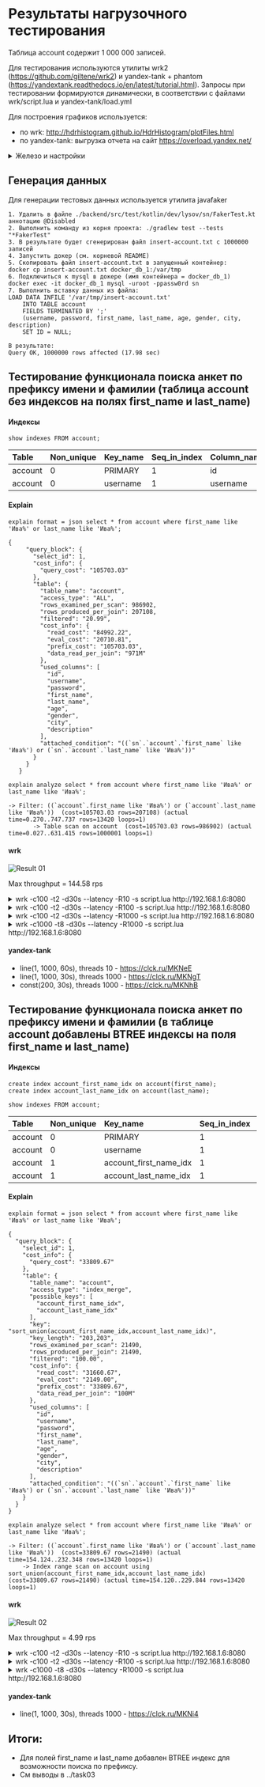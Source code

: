 # Результаты нагрузочного тестирования
Таблица account содержит 1 000 000 записей.

Для тестирования используются утилиты wrk2 (https://github.com/giltene/wrk2) и yandex-tank + phantom (https://yandextank.readthedocs.io/en/latest/tutorial.html). 
Запросы при тестировании формируются динамически, в соответствии с файлами wrk/script.lua и yandex-tank/load.yml

Для построения графиков используется: 
- по wrk: http://hdrhistogram.github.io/HdrHistogram/plotFiles.html
- по yandex-tank: выгрузка отчета на сайт https://overload.yandex.net/

<details>
  <summary>Железо и настройки</summary>
  
  **БД - mysql (докер образ), версия 8.0.19**
  
  <details>
    <summary>show variables</summary>
    
| Variable\_name | Value |
| :--- | :--- |
| activate\_all\_roles\_on\_login | OFF |
| admin\_address |  |
| admin\_port | 33062 |
| auto\_generate\_certs | ON |
| auto\_increment\_increment | 1 |
| auto\_increment\_offset | 1 |
| autocommit | ON |
| automatic\_sp\_privileges | ON |
| avoid\_temporal\_upgrade | OFF |
| back\_log | 151 |
| basedir | /usr/ |
| big\_tables | OFF |
| bind\_address | \* |
| binlog\_cache\_size | 32768 |
| binlog\_checksum | CRC32 |
| binlog\_direct\_non\_transactional\_updates | OFF |
| binlog\_encryption | OFF |
| binlog\_error\_action | ABORT\_SERVER |
| binlog\_expire\_logs\_seconds | 2592000 |
| binlog\_format | ROW |
| binlog\_group\_commit\_sync\_delay | 0 |
| binlog\_group\_commit\_sync\_no\_delay\_count | 0 |
| binlog\_gtid\_simple\_recovery | ON |
| binlog\_max\_flush\_queue\_time | 0 |
| binlog\_order\_commits | ON |
| binlog\_rotate\_encryption\_master\_key\_at\_startup | OFF |
| binlog\_row\_event\_max\_size | 8192 |
| binlog\_row\_image | FULL |
| binlog\_row\_metadata | MINIMAL |
| binlog\_row\_value\_options |  |
| binlog\_rows\_query\_log\_events | OFF |
| binlog\_stmt\_cache\_size | 32768 |
| binlog\_transaction\_dependency\_history\_size | 25000 |
| binlog\_transaction\_dependency\_tracking | COMMIT\_ORDER |
| block\_encryption\_mode | aes-128-ecb |
| bulk\_insert\_buffer\_size | 8388608 |
| caching\_sha2\_password\_auto\_generate\_rsa\_keys | ON |
| caching\_sha2\_password\_private\_key\_path | private\_key.pem |
| caching\_sha2\_password\_public\_key\_path | public\_key.pem |
| character\_set\_client | utf8mb4 |
| character\_set\_connection | utf8mb4 |
| character\_set\_database | utf8mb4 |
| character\_set\_filesystem | binary |
| character\_set\_results | utf8mb4 |
| character\_set\_server | utf8mb4 |
| character\_set\_system | utf8 |
| character\_sets\_dir | /usr/share/mysql-8.0/charsets/ |
| check\_proxy\_users | OFF |
| collation\_connection | utf8mb4\_0900\_ai\_ci |
| collation\_database | utf8mb4\_0900\_ai\_ci |
| collation\_server | utf8mb4\_0900\_ai\_ci |
| completion\_type | NO\_CHAIN |
| concurrent\_insert | AUTO |
| connect\_timeout | 10 |
| core\_file | OFF |
| create\_admin\_listener\_thread | OFF |
| cte\_max\_recursion\_depth | 1000 |
| datadir | /var/lib/mysql/ |
| default\_authentication\_plugin | mysql\_native\_password |
| default\_collation\_for\_utf8mb4 | utf8mb4\_0900\_ai\_ci |
| default\_password\_lifetime | 0 |
| default\_storage\_engine | InnoDB |
| default\_table\_encryption | OFF |
| default\_tmp\_storage\_engine | InnoDB |
| default\_week\_format | 0 |
| delay\_key\_write | ON |
| delayed\_insert\_limit | 100 |
| delayed\_insert\_timeout | 300 |
| delayed\_queue\_size | 1000 |
| disabled\_storage\_engines |  |
| disconnect\_on\_expired\_password | ON |
| div\_precision\_increment | 4 |
| end\_markers\_in\_json | OFF |
| enforce\_gtid\_consistency | OFF |
| eq\_range\_index\_dive\_limit | 200 |
| error\_count | 0 |
| event\_scheduler | ON |
| expire\_logs\_days | 0 |
| explicit\_defaults\_for\_timestamp | ON |
| external\_user |  |
| flush | OFF |
| flush\_time | 0 |
| foreign\_key\_checks | ON |
| ft\_boolean\_syntax | + -&gt;&lt;\(\)\~\*:""&\| |
| ft\_max\_word\_len | 84 |
| ft\_min\_word\_len | 4 |
| ft\_query\_expansion\_limit | 20 |
| ft\_stopword\_file | \(built-in\) |
| general\_log | OFF |
| general\_log\_file | /var/lib/mysql/d8ddf409345d.log |
| generated\_random\_password\_length | 20 |
| group\_concat\_max\_len | 1024 |
| group\_replication\_consistency | EVENTUAL |
| gtid\_executed |  |
| gtid\_executed\_compression\_period | 1000 |
| gtid\_mode | OFF |
| gtid\_next | AUTOMATIC |
| gtid\_owned |  |
| gtid\_purged |  |
| have\_compress | YES |
| have\_dynamic\_loading | YES |
| have\_geometry | YES |
| have\_openssl | YES |
| have\_profiling | YES |
| have\_query\_cache | NO |
| have\_rtree\_keys | YES |
| have\_ssl | YES |
| have\_statement\_timeout | YES |
| have\_symlink | DISABLED |
| histogram\_generation\_max\_mem\_size | 20000000 |
| host\_cache\_size | 279 |
| hostname | d8ddf409345d |
| identity | 0 |
| immediate\_server\_version | 999999 |
| information\_schema\_stats\_expiry | 86400 |
| init\_connect |  |
| init\_file |  |
| init\_slave |  |
| innodb\_adaptive\_flushing | ON |
| innodb\_adaptive\_flushing\_lwm | 10 |
| innodb\_adaptive\_hash\_index | ON |
| innodb\_adaptive\_hash\_index\_parts | 8 |
| innodb\_adaptive\_max\_sleep\_delay | 150000 |
| innodb\_api\_bk\_commit\_interval | 5 |
| innodb\_api\_disable\_rowlock | OFF |
| innodb\_api\_enable\_binlog | OFF |
| innodb\_api\_enable\_mdl | OFF |
| innodb\_api\_trx\_level | 0 |
| innodb\_autoextend\_increment | 64 |
| innodb\_autoinc\_lock\_mode | 2 |
| innodb\_buffer\_pool\_chunk\_size | 134217728 |
| innodb\_buffer\_pool\_dump\_at\_shutdown | ON |
| innodb\_buffer\_pool\_dump\_now | OFF |
| innodb\_buffer\_pool\_dump\_pct | 25 |
| innodb\_buffer\_pool\_filename | ib\_buffer\_pool |
| innodb\_buffer\_pool\_in\_core\_file | ON |
| innodb\_buffer\_pool\_instances | 1 |
| innodb\_buffer\_pool\_load\_abort | OFF |
| innodb\_buffer\_pool\_load\_at\_startup | ON |
| innodb\_buffer\_pool\_load\_now | OFF |
| innodb\_buffer\_pool\_size | 134217728 |
| innodb\_change\_buffer\_max\_size | 25 |
| innodb\_change\_buffering | all |
| innodb\_checksum\_algorithm | crc32 |
| innodb\_cmp\_per\_index\_enabled | OFF |
| innodb\_commit\_concurrency | 0 |
| innodb\_compression\_failure\_threshold\_pct | 5 |
| innodb\_compression\_level | 6 |
| innodb\_compression\_pad\_pct\_max | 50 |
| innodb\_concurrency\_tickets | 5000 |
| innodb\_data\_file\_path | ibdata1:12M:autoextend |
| innodb\_data\_home\_dir |  |
| innodb\_deadlock\_detect | ON |
| innodb\_dedicated\_server | OFF |
| innodb\_default\_row\_format | dynamic |
| innodb\_directories |  |
| innodb\_disable\_sort\_file\_cache | OFF |
| innodb\_doublewrite | ON |
| innodb\_fast\_shutdown | 1 |
| innodb\_file\_per\_table | ON |
| innodb\_fill\_factor | 100 |
| innodb\_flush\_log\_at\_timeout | 1 |
| innodb\_flush\_log\_at\_trx\_commit | 1 |
| innodb\_flush\_method | fsync |
| innodb\_flush\_neighbors | 0 |
| innodb\_flush\_sync | ON |
| innodb\_flushing\_avg\_loops | 30 |
| innodb\_force\_load\_corrupted | OFF |
| innodb\_force\_recovery | 0 |
| innodb\_fsync\_threshold | 0 |
| innodb\_ft\_aux\_table |  |
| innodb\_ft\_cache\_size | 8000000 |
| innodb\_ft\_enable\_diag\_print | OFF |
| innodb\_ft\_enable\_stopword | ON |
| innodb\_ft\_max\_token\_size | 84 |
| innodb\_ft\_min\_token\_size | 3 |
| innodb\_ft\_num\_word\_optimize | 2000 |
| innodb\_ft\_result\_cache\_limit | 2000000000 |
| innodb\_ft\_server\_stopword\_table |  |
| innodb\_ft\_sort\_pll\_degree | 2 |
| innodb\_ft\_total\_cache\_size | 640000000 |
| innodb\_ft\_user\_stopword\_table |  |
| innodb\_idle\_flush\_pct | 100 |
| innodb\_io\_capacity | 200 |
| innodb\_io\_capacity\_max | 2000 |
| innodb\_lock\_wait\_timeout | 50 |
| innodb\_log\_buffer\_size | 16777216 |
| innodb\_log\_checksums | ON |
| innodb\_log\_compressed\_pages | ON |
| innodb\_log\_file\_size | 50331648 |
| innodb\_log\_files\_in\_group | 2 |
| innodb\_log\_group\_home\_dir | ./ |
| innodb\_log\_spin\_cpu\_abs\_lwm | 80 |
| innodb\_log\_spin\_cpu\_pct\_hwm | 50 |
| innodb\_log\_wait\_for\_flush\_spin\_hwm | 400 |
| innodb\_log\_write\_ahead\_size | 8192 |
| innodb\_lru\_scan\_depth | 1024 |
| innodb\_max\_dirty\_pages\_pct | 90.000000 |
| innodb\_max\_dirty\_pages\_pct\_lwm | 10.000000 |
| innodb\_max\_purge\_lag | 0 |
| innodb\_max\_purge\_lag\_delay | 0 |
| innodb\_max\_undo\_log\_size | 1073741824 |
| innodb\_monitor\_disable |  |
| innodb\_monitor\_enable |  |
| innodb\_monitor\_reset |  |
| innodb\_monitor\_reset\_all |  |
| innodb\_numa\_interleave | OFF |
| innodb\_old\_blocks\_pct | 37 |
| innodb\_old\_blocks\_time | 1000 |
| innodb\_online\_alter\_log\_max\_size | 134217728 |
| innodb\_open\_files | 4000 |
| innodb\_optimize\_fulltext\_only | OFF |
| innodb\_page\_cleaners | 1 |
| innodb\_page\_size | 16384 |
| innodb\_parallel\_read\_threads | 4 |
| innodb\_print\_all\_deadlocks | OFF |
| innodb\_print\_ddl\_logs | OFF |
| innodb\_purge\_batch\_size | 300 |
| innodb\_purge\_rseg\_truncate\_frequency | 128 |
| innodb\_purge\_threads | 4 |
| innodb\_random\_read\_ahead | OFF |
| innodb\_read\_ahead\_threshold | 56 |
| innodb\_read\_io\_threads | 4 |
| innodb\_read\_only | OFF |
| innodb\_redo\_log\_archive\_dirs |  |
| innodb\_redo\_log\_encrypt | OFF |
| innodb\_replication\_delay | 0 |
| innodb\_rollback\_on\_timeout | OFF |
| innodb\_rollback\_segments | 128 |
| innodb\_sort\_buffer\_size | 1048576 |
| innodb\_spin\_wait\_delay | 6 |
| innodb\_spin\_wait\_pause\_multiplier | 50 |
| innodb\_stats\_auto\_recalc | ON |
| innodb\_stats\_include\_delete\_marked | OFF |
| innodb\_stats\_method | nulls\_equal |
| innodb\_stats\_on\_metadata | OFF |
| innodb\_stats\_persistent | ON |
| innodb\_stats\_persistent\_sample\_pages | 20 |
| innodb\_stats\_transient\_sample\_pages | 8 |
| innodb\_status\_output | OFF |
| innodb\_status\_output\_locks | OFF |
| innodb\_strict\_mode | ON |
| innodb\_sync\_array\_size | 1 |
| innodb\_sync\_spin\_loops | 30 |
| innodb\_table\_locks | ON |
| innodb\_temp\_data\_file\_path | ibtmp1:12M:autoextend |
| innodb\_temp\_tablespaces\_dir | ./#innodb\_temp/ |
| innodb\_thread\_concurrency | 0 |
| innodb\_thread\_sleep\_delay | 10000 |
| innodb\_tmpdir |  |
| innodb\_undo\_directory | ./ |
| innodb\_undo\_log\_encrypt | OFF |
| innodb\_undo\_log\_truncate | ON |
| innodb\_undo\_tablespaces | 2 |
| innodb\_use\_native\_aio | ON |
| innodb\_version | 8.0.19 |
| innodb\_write\_io\_threads | 4 |
| insert\_id | 0 |
| interactive\_timeout | 28800 |
| internal\_tmp\_mem\_storage\_engine | TempTable |
| join\_buffer\_size | 262144 |
| keep\_files\_on\_create | OFF |
| key\_buffer\_size | 8388608 |
| key\_cache\_age\_threshold | 300 |
| key\_cache\_block\_size | 1024 |
| key\_cache\_division\_limit | 100 |
| keyring\_operations | ON |
| large\_files\_support | ON |
| large\_page\_size | 0 |
| large\_pages | OFF |
| last\_insert\_id | 0 |
| lc\_messages | en\_US |
| lc\_messages\_dir | /usr/share/mysql-8.0/ |
| lc\_time\_names | en\_US |
| license | GPL |
| local\_infile | OFF |
| lock\_wait\_timeout | 31536000 |
| locked\_in\_memory | OFF |
| log\_bin | ON |
| log\_bin\_basename | /var/lib/mysql/binlog |
| log\_bin\_index | /var/lib/mysql/binlog.index |
| log\_bin\_trust\_function\_creators | OFF |
| log\_bin\_use\_v1\_row\_events | OFF |
| log\_error | stderr |
| log\_error\_services | log\_filter\_internal; log\_sink\_internal |
| log\_error\_suppression\_list |  |
| log\_error\_verbosity | 2 |
| log\_output | FILE |
| log\_queries\_not\_using\_indexes | OFF |
| log\_raw | OFF |
| log\_slave\_updates | ON |
| log\_slow\_admin\_statements | OFF |
| log\_slow\_extra | OFF |
| log\_slow\_slave\_statements | OFF |
| log\_statements\_unsafe\_for\_binlog | ON |
| log\_throttle\_queries\_not\_using\_indexes | 0 |
| log\_timestamps | UTC |
| long\_query\_time | 10.000000 |
| low\_priority\_updates | OFF |
| lower\_case\_file\_system | OFF |
| lower\_case\_table\_names | 0 |
| mandatory\_roles |  |
| master\_info\_repository | TABLE |
| master\_verify\_checksum | OFF |
| max\_allowed\_packet | 67108864 |
| max\_binlog\_cache\_size | 18446744073709547520 |
| max\_binlog\_size | 1073741824 |
| max\_binlog\_stmt\_cache\_size | 18446744073709547520 |
| max\_connect\_errors | 100 |
| max\_connections | 151 |
| max\_delayed\_threads | 20 |
| max\_digest\_length | 1024 |
| max\_error\_count | 1024 |
| max\_execution\_time | 0 |
| max\_heap\_table\_size | 16777216 |
| max\_insert\_delayed\_threads | 20 |
| max\_join\_size | 18446744073709551615 |
| max\_length\_for\_sort\_data | 4096 |
| max\_points\_in\_geometry | 65536 |
| max\_prepared\_stmt\_count | 16382 |
| max\_relay\_log\_size | 0 |
| max\_seeks\_for\_key | 18446744073709551615 |
| max\_sort\_length | 1024 |
| max\_sp\_recursion\_depth | 0 |
| max\_user\_connections | 0 |
| max\_write\_lock\_count | 18446744073709551615 |
| min\_examined\_row\_limit | 0 |
| myisam\_data\_pointer\_size | 6 |
| myisam\_max\_sort\_file\_size | 9223372036853727232 |
| myisam\_mmap\_size | 18446744073709551615 |
| myisam\_recover\_options | OFF |
| myisam\_repair\_threads | 1 |
| myisam\_sort\_buffer\_size | 8388608 |
| myisam\_stats\_method | nulls\_unequal |
| myisam\_use\_mmap | OFF |
| mysql\_native\_password\_proxy\_users | OFF |
| mysqlx\_bind\_address | \* |
| mysqlx\_compression\_algorithms | DEFLATE\_STREAM,LZ4\_MESSAGE,ZSTD\_STREAM |
| mysqlx\_connect\_timeout | 30 |
| mysqlx\_document\_id\_unique\_prefix | 0 |
| mysqlx\_enable\_hello\_notice | ON |
| mysqlx\_idle\_worker\_thread\_timeout | 60 |
| mysqlx\_interactive\_timeout | 28800 |
| mysqlx\_max\_allowed\_packet | 67108864 |
| mysqlx\_max\_connections | 100 |
| mysqlx\_min\_worker\_threads | 2 |
| mysqlx\_port | 33060 |
| mysqlx\_port\_open\_timeout | 0 |
| mysqlx\_read\_timeout | 30 |
| mysqlx\_socket | /var/run/mysqld/mysqlx.sock |
| mysqlx\_ssl\_ca |  |
| mysqlx\_ssl\_capath |  |
| mysqlx\_ssl\_cert |  |
| mysqlx\_ssl\_cipher |  |
| mysqlx\_ssl\_crl |  |
| mysqlx\_ssl\_crlpath |  |
| mysqlx\_ssl\_key |  |
| mysqlx\_wait\_timeout | 28800 |
| mysqlx\_write\_timeout | 60 |
| net\_buffer\_length | 16384 |
| net\_read\_timeout | 30 |
| net\_retry\_count | 10 |
| net\_write\_timeout | 600 |
| new | OFF |
| ngram\_token\_size | 2 |
| offline\_mode | OFF |
| old | OFF |
| old\_alter\_table | OFF |
| open\_files\_limit | 1048576 |
| optimizer\_prune\_level | 1 |
| optimizer\_search\_depth | 62 |
| optimizer\_switch | index\_merge=on,index\_merge\_union=on,index\_merge\_sort\_union=on,index\_merge\_intersection=on,engine\_condition\_pushdown=on,index\_condition\_pushdown=on,mrr=on,mrr\_cost\_based=on,block\_nested\_loop=on,batched\_key\_access=off,materialization=on,semijoin=on,loosescan=on,firstmatch=on,duplicateweedout=on,subquery\_materialization\_cost\_based=on,use\_index\_extensions=on,condition\_fanout\_filter=on,derived\_merge=on,use\_invisible\_indexes=off,skip\_scan=on,hash\_join=on |
| optimizer\_trace | enabled=off,one\_line=off |
| optimizer\_trace\_features | greedy\_search=on,range\_optimizer=on,dynamic\_range=on,repeated\_subselect=on |
| optimizer\_trace\_limit | 1 |
| optimizer\_trace\_max\_mem\_size | 1048576 |
| optimizer\_trace\_offset | -1 |
| original\_commit\_timestamp | 36028797018963968 |
| original\_server\_version | 999999 |
| parser\_max\_mem\_size | 18446744073709551615 |
| partial\_revokes | OFF |
| password\_history | 0 |
| password\_require\_current | OFF |
| password\_reuse\_interval | 0 |
| performance\_schema | ON |
| performance\_schema\_accounts\_size | -1 |
| performance\_schema\_digests\_size | 10000 |
| performance\_schema\_error\_size | 4641 |
| performance\_schema\_events\_stages\_history\_long\_size | 10000 |
| performance\_schema\_events\_stages\_history\_size | 10 |
| performance\_schema\_events\_statements\_history\_long\_size | 10000 |
| performance\_schema\_events\_statements\_history\_size | 10 |
| performance\_schema\_events\_transactions\_history\_long\_size | 10000 |
| performance\_schema\_events\_transactions\_history\_size | 10 |
| performance\_schema\_events\_waits\_history\_long\_size | 10000 |
| performance\_schema\_events\_waits\_history\_size | 10 |
| performance\_schema\_hosts\_size | -1 |
| performance\_schema\_max\_cond\_classes | 100 |
| performance\_schema\_max\_cond\_instances | -1 |
| performance\_schema\_max\_digest\_length | 1024 |
| performance\_schema\_max\_digest\_sample\_age | 60 |
| performance\_schema\_max\_file\_classes | 80 |
| performance\_schema\_max\_file\_handles | 32768 |
| performance\_schema\_max\_file\_instances | -1 |
| performance\_schema\_max\_index\_stat | -1 |
| performance\_schema\_max\_memory\_classes | 450 |
| performance\_schema\_max\_metadata\_locks | -1 |
| performance\_schema\_max\_mutex\_classes | 300 |
| performance\_schema\_max\_mutex\_instances | -1 |
| performance\_schema\_max\_prepared\_statements\_instances | -1 |
| performance\_schema\_max\_program\_instances | -1 |
| performance\_schema\_max\_rwlock\_classes | 60 |
| performance\_schema\_max\_rwlock\_instances | -1 |
| performance\_schema\_max\_socket\_classes | 10 |
| performance\_schema\_max\_socket\_instances | -1 |
| performance\_schema\_max\_sql\_text\_length | 1024 |
| performance\_schema\_max\_stage\_classes | 175 |
| performance\_schema\_max\_statement\_classes | 218 |
| performance\_schema\_max\_statement\_stack | 10 |
| performance\_schema\_max\_table\_handles | -1 |
| performance\_schema\_max\_table\_instances | -1 |
| performance\_schema\_max\_table\_lock\_stat | -1 |
| performance\_schema\_max\_thread\_classes | 100 |
| performance\_schema\_max\_thread\_instances | -1 |
| performance\_schema\_session\_connect\_attrs\_size | 512 |
| performance\_schema\_setup\_actors\_size | -1 |
| performance\_schema\_setup\_objects\_size | -1 |
| performance\_schema\_users\_size | -1 |
| persist\_only\_admin\_x509\_subject |  |
| persisted\_globals\_load | ON |
| pid\_file | /var/run/mysqld/mysqld.pid |
| plugin\_dir | /usr/lib/mysql/plugin/ |
| port | 3306 |
| preload\_buffer\_size | 32768 |
| print\_identified\_with\_as\_hex | OFF |
| profiling | OFF |
| profiling\_history\_size | 15 |
| protocol\_compression\_algorithms | zlib,zstd,uncompressed |
| protocol\_version | 10 |
| proxy\_user |  |
| pseudo\_slave\_mode | OFF |
| pseudo\_thread\_id | 960 |
| query\_alloc\_block\_size | 8192 |
| query\_prealloc\_size | 8192 |
| rand\_seed1 | 0 |
| rand\_seed2 | 0 |
| range\_alloc\_block\_size | 4096 |
| range\_optimizer\_max\_mem\_size | 8388608 |
| rbr\_exec\_mode | STRICT |
| read\_buffer\_size | 131072 |
| read\_only | OFF |
| read\_rnd\_buffer\_size | 262144 |
| regexp\_stack\_limit | 8000000 |
| regexp\_time\_limit | 32 |
| relay\_log | d8ddf409345d-relay-bin |
| relay\_log\_basename | /var/lib/mysql/d8ddf409345d-relay-bin |
| relay\_log\_index | /var/lib/mysql/d8ddf409345d-relay-bin.index |
| relay\_log\_info\_file | relay-log.info |
| relay\_log\_info\_repository | TABLE |
| relay\_log\_purge | ON |
| relay\_log\_recovery | OFF |
| relay\_log\_space\_limit | 0 |
| report\_host |  |
| report\_password |  |
| report\_port | 3306 |
| report\_user |  |
| require\_row\_format | OFF |
| require\_secure\_transport | OFF |
| resultset\_metadata | FULL |
| rpl\_read\_size | 8192 |
| rpl\_stop\_slave\_timeout | 31536000 |
| schema\_definition\_cache | 256 |
| secondary\_engine\_cost\_threshold | 100000.000000 |
| secure\_file\_priv | /var/tmp/ |
| server\_id | 1 |
| server\_id\_bits | 32 |
| server\_uuid | 39ff07a4-4f65-11ea-9ccc-0242c0a88002 |
| session\_track\_gtids | OFF |
| session\_track\_schema | ON |
| session\_track\_state\_change | OFF |
| session\_track\_system\_variables | time\_zone,autocommit,character\_set\_client,character\_set\_results,character\_set\_connection |
| session\_track\_transaction\_info | OFF |
| sha256\_password\_auto\_generate\_rsa\_keys | ON |
| sha256\_password\_private\_key\_path | private\_key.pem |
| sha256\_password\_proxy\_users | OFF |
| sha256\_password\_public\_key\_path | public\_key.pem |
| show\_create\_table\_skip\_secondary\_engine | OFF |
| show\_create\_table\_verbosity | OFF |
| show\_old\_temporals | OFF |
| skip\_external\_locking | ON |
| skip\_name\_resolve | ON |
| skip\_networking | OFF |
| skip\_show\_database | OFF |
| slave\_allow\_batching | OFF |
| slave\_checkpoint\_group | 512 |
| slave\_checkpoint\_period | 300 |
| slave\_compressed\_protocol | OFF |
| slave\_exec\_mode | STRICT |
| slave\_load\_tmpdir | /tmp |
| slave\_max\_allowed\_packet | 1073741824 |
| slave\_net\_timeout | 60 |
| slave\_parallel\_type | DATABASE |
| slave\_parallel\_workers | 0 |
| slave\_pending\_jobs\_size\_max | 134217728 |
| slave\_preserve\_commit\_order | OFF |
| slave\_rows\_search\_algorithms | INDEX\_SCAN,HASH\_SCAN |
| slave\_skip\_errors | OFF |
| slave\_sql\_verify\_checksum | ON |
| slave\_transaction\_retries | 10 |
| slave\_type\_conversions |  |
| slow\_launch\_time | 2 |
| slow\_query\_log | OFF |
| slow\_query\_log\_file | /var/lib/mysql/d8ddf409345d-slow.log |
| socket | /var/run/mysqld/mysqld.sock |
| sort\_buffer\_size | 262144 |
| sql\_auto\_is\_null | OFF |
| sql\_big\_selects | ON |
| sql\_buffer\_result | OFF |
| sql\_log\_bin | ON |
| sql\_log\_off | OFF |
| sql\_mode | ONLY\_FULL\_GROUP\_BY,STRICT\_TRANS\_TABLES,NO\_ZERO\_IN\_DATE,NO\_ZERO\_DATE,ERROR\_FOR\_DIVISION\_BY\_ZERO,NO\_ENGINE\_SUBSTITUTION |
| sql\_notes | ON |
| sql\_quote\_show\_create | ON |
| sql\_require\_primary\_key | OFF |
| sql\_safe\_updates | OFF |
| sql\_select\_limit | 18446744073709551615 |
| sql\_slave\_skip\_counter | 0 |
| sql\_warnings | OFF |
| ssl\_ca | ca.pem |
| ssl\_capath |  |
| ssl\_cert | server-cert.pem |
| ssl\_cipher |  |
| ssl\_crl |  |
| ssl\_crlpath |  |
| ssl\_fips\_mode | OFF |
| ssl\_key | server-key.pem |
| stored\_program\_cache | 256 |
| stored\_program\_definition\_cache | 256 |
| super\_read\_only | OFF |
| sync\_binlog | 1 |
| sync\_master\_info | 10000 |
| sync\_relay\_log | 10000 |
| sync\_relay\_log\_info | 10000 |
| system\_time\_zone | UTC |
| table\_definition\_cache | 2000 |
| table\_encryption\_privilege\_check | OFF |
| table\_open\_cache | 4000 |
| table\_open\_cache\_instances | 16 |
| tablespace\_definition\_cache | 256 |
| temptable\_max\_ram | 1073741824 |
| temptable\_use\_mmap | ON |
| thread\_cache\_size | 9 |
| thread\_handling | one-thread-per-connection |
| thread\_stack | 286720 |
| time\_zone | SYSTEM |
| timestamp | 1581882387.287585 |
| tls\_ciphersuites |  |
| tls\_version | TLSv1,TLSv1.1,TLSv1.2 |
| tmp\_table\_size | 16777216 |
| tmpdir | /tmp |
| transaction\_alloc\_block\_size | 8192 |
| transaction\_allow\_batching | OFF |
| transaction\_isolation | REPEATABLE-READ |
| transaction\_prealloc\_size | 4096 |
| transaction\_read\_only | OFF |
| transaction\_write\_set\_extraction | XXHASH64 |
| unique\_checks | ON |
| updatable\_views\_with\_limit | YES |
| use\_secondary\_engine | ON |
| version | 8.0.19 |
| version\_comment | MySQL Community Server - GPL |
| version\_compile\_machine | x86\_64 |
| version\_compile\_os | Linux |
| version\_compile\_zlib | 1.2.11 |
| wait\_timeout | 28800 |
| warning\_count | 0 |
| windowing\_use\_high\_precision | ON |

  </details>
  
  <details>
      <summary>Тестирование docker контейнера с MySQL (sysbench)</summary>
      
Процессор
```
# sysbench --test=cpu --cpu-max-prime=20000 run

sysbench 1.0.19 (using bundled LuaJIT 2.1.0-beta2)

Running the test with following options:
Number of threads: 1
Initializing random number generator from current time


Prime numbers limit: 20000

Initializing worker threads...

Threads started!

CPU speed:
    events per second:   436.90

General statistics:
    total time:                          10.0007s
    total number of events:              4370

Latency (ms):
         min:                                    2.07
         avg:                                    2.29
         max:                                    4.56
         95th percentile:                        2.57
         sum:                                 9996.40

Threads fairness:
    events (avg/stddev):           4370.0000/0.00
    execution time (avg/stddev):   9.9964/0.00
```

Диск
```
# sysbench --test=fileio --file-total-size=30G prepare
# sysbench --test=fileio --file-total-size=30G --file-test-mode=rndrw --max-time=300 --max-requests=0 run
# sysbench --test=fileio cleanup

sysbench 1.0.19 (using bundled LuaJIT 2.1.0-beta2)

Running the test with following options:
Number of threads: 1
Initializing random number generator from current time


Extra file open flags: (none)
128 files, 240MiB each
30GiB total file size
Block size 16KiB
Number of IO requests: 0
Read/Write ratio for combined random IO test: 1.50
Periodic FSYNC enabled, calling fsync() each 100 requests.
Calling fsync() at the end of test, Enabled.
Using synchronous I/O mode
Doing random r/w test
Initializing worker threads...

Threads started!


File operations:
    reads/s:                      1777.45
    writes/s:                     1184.96
    fsyncs/s:                     3792.19

Throughput:
    read, MiB/s:                  27.77
    written, MiB/s:               18.52

General statistics:
    total time:                          300.0328s
    total number of events:              2026492

Latency (ms):
         min:                                    0.00
         avg:                                    0.15
         max:                                  406.97
         95th percentile:                        0.30
         sum:                               298300.64

Threads fairness:
    events (avg/stddev):           2026492.0000/0.00
    execution time (avg/stddev):   298.3006/0.00
```

БД
```
# sysbench oltp_read_write --table-size=1000000 --mysql-db=sn --mysql-user=root --mysql-password=passw0rd prepare
# sysbench oltp_read_write --table-size=1000000 --mysql-db=sn --mysql-user=root --mysql-password=passw0rd --max-time=60 --max-requests=0 --num-threads=8 run

sysbench 1.0.19 (using bundled LuaJIT 2.1.0-beta2)

Running the test with following options:
Number of threads: 8
Initializing random number generator from current time


Initializing worker threads...

Threads started!

SQL statistics:
    queries performed:
        read:                            283374
        write:                           80964
        other:                           40482
        total:                           404820
    transactions:                        20241  (337.22 per sec.)
    queries:                             404820 (6744.33 per sec.)
    ignored errors:                      0      (0.00 per sec.)
    reconnects:                          0      (0.00 per sec.)

General statistics:
    total time:                          60.0219s
    total number of events:              20241

Latency (ms):
         min:                                    9.63
         avg:                                   23.71
         max:                                  134.16
         95th percentile:                       37.56
         sum:                               480012.36

Threads fairness:
    events (avg/stddev):           2530.1250/15.31
    execution time (avg/stddev):   60.0015/0.00
```

Утилизация ресурсов / htop
```
До нагрузки
  1  [||                                                             1.3%]   Tasks: 5, 46 thr; 1 running
  2  [||                                                             1.3%]   Load average: 0.00 0.02 0.03
  Mem[|||||||||||||||||||||||||||||||||||||||||||||||||||||||  636M/1.94G]   Uptime: 23:23:28
  Swp[|||||||||||||                                            193M/1024M]

  PID USER      PRI  NI  VIRT   RES   SHR S CPU% MEM%   TIME+  Command
    1 mysql      20   0 1820M  536M 18332 S  0.7 27.0  2:18.23 mysqld --default-authentication-plugin=mysql_native_password --secure-file-priv=/var/tmp
  172 mysql      20   0 1820M  536M 18332 S  0.7 27.0  0:27.12 mysqld --default-authentication-plugin=mysql_native_password --secure-file-priv=/var/tmp
 5365 root       20   0 22784  3264  2700 R  0.7  0.2  0:07.98 htop
  179 mysql      20   0 1820M  536M 18332 S  0.7 27.0  0:07.72 mysqld --default-authentication-plugin=mysql_native_password --secure-file-priv=/var/tmp
  176 mysql      20   0 1820M  536M 18332 S  0.0 27.0  0:03.53 mysqld --default-authentication-plugin=mysql_native_password --secure-file-priv=/var/tmp
  192 mysql      20   0 1820M  536M 18332 S  0.0 27.0  0:03.27 mysqld --default-authentication-plugin=mysql_native_password --secure-file-priv=/var/tmp
  175 mysql      20   0 1820M  536M 18332 S  0.0 27.0  0:03.75 mysqld --default-authentication-plugin=mysql_native_password --secure-file-priv=/var/tmp
  173 mysql      20   0 1820M  536M 18332 S  0.0 27.0  0:03.47 mysqld --default-authentication-plugin=mysql_native_password --secure-file-priv=/var/tmp
  174 mysql      20   0 1820M  536M 18332 S  0.0 27.0  0:03.48 mysqld --default-authentication-plugin=mysql_native_password --secure-file-priv=/var/tmp
  177 mysql      20   0 1820M  536M 18332 S  0.0 27.0  0:04.87 mysqld --default-authentication-plugin=mysql_native_password --secure-file-priv=/var/tmp
  187 mysql      20   0 1820M  536M 18332 S  0.0 27.0  0:00.32 mysqld --default-authentication-plugin=mysql_native_password --secure-file-priv=/var/tmp


Во время нагрузки
  1  [||||||||||||||||||||||||||||||||||||||||||||||||||||||||||||||98.6%]   Tasks: 5, 50 thr; 7 running
  2  [||||||||||||||||||||||||||||||||||||||||||||||||||||||||||||||98.6%]   Load average: 0.82 0.30 0.20
  Mem[|||||||||||||||||||||||||||||||||||||||||||||||||||||||||704M/1.94G]   Uptime: 23:46:04
  Swp[|||||||||||||                                            192M/1024M]
```

  </details>
  
  
  **Web server Apache Tomcat**
  Заданы явно настройки:
  ```
  server:
    tomcat:
      # Максимально кол-во рабочих потоков
      max-threads: 200
      # Максимальное кол-во соединений, которые сервер принимает и обрабатывает
      max-connections: 10000
      # Максимальная длина очереди для входящих запросов
      accept-count: 100
      # Время ожидания обработки запроса
      connection-timeout: 20000
  ```
  **hikari connection pool**
  ```
  spring:
    datasource:      
      hikari:
        # время ожидания подключения из пула, мс
        connectionTimeout: 30000
        # Врем бездействия соединения в пуле, после которого оно удалится
        idleTimeout: 600000
        # Максимальное время соединения в пуле
        maxLifetime: 1800000
        # Минимальное кол-во незанятых соединений
        minimumIdle: 2
        # Максимальное число соединений в пуле
        maximumPoolSize: 100
  ```
  
  **top при запущенном сервере приложений и БД**
  ``` 
  top - 22:34:46 up  6:34,  0 users,  load average: 0.52, 0.58, 0.59
  Tasks:   6 total,   1 running,   5 sleeping,   0 stopped,   0 zombie
  %Cpu0  :  1.0 us,  3.5 sy,  0.0 ni, 93.2 id,  0.0 wa,  2.3 hi,  0.0 si,  0.0 st
  %Cpu1  :  2.6 us,  2.3 sy,  0.0 ni, 95.0 id,  0.0 wa,  0.0 hi,  0.0 si,  0.0 st
  %Cpu2  :  3.0 us,  4.0 sy,  0.0 ni, 93.0 id,  0.0 wa,  0.0 hi,  0.0 si,  0.0 st
  %Cpu3  :  0.7 us,  1.6 sy,  0.0 ni, 97.1 id,  0.0 wa,  0.7 hi,  0.0 si,  0.0 st
  %Cpu4  :  1.7 us,  3.6 sy,  0.0 ni, 94.7 id,  0.0 wa,  0.0 hi,  0.0 si,  0.0 st
  %Cpu5  :  0.0 us,  0.0 sy,  0.0 ni,100.0 id,  0.0 wa,  0.0 hi,  0.0 si,  0.0 st
  %Cpu6  :  0.7 us,  0.3 sy,  0.0 ni, 99.0 id,  0.0 wa,  0.0 hi,  0.0 si,  0.0 st
  %Cpu7  :  1.7 us,  1.3 sy,  0.0 ni, 97.0 id,  0.0 wa,  0.0 hi,  0.0 si,  0.0 st
  KiB Mem :  8295652 total,  1088848 free,  6977452 used,   229352 buff/cache
  KiB Swap: 25165824 total, 23138684 free,  2027140 used.  1184468 avail Mem  
  ```

  **top при тестировании (wrk -c100 -t2 -d60s --latency -R100)**
  ```
  top - 22:36:49 up  6:36,  0 users,  load average: 0.52, 0.58, 0.59
  Tasks:   7 total,   1 running,   6 sleeping,   0 stopped,   0 zombie
  %Cpu0  :  3.6 us,  9.1 sy,  0.0 ni, 87.3 id,  0.0 wa,  0.0 hi,  0.0 si,  0.0 st
  %Cpu1  :  4.8 us,  6.6 sy,  0.0 ni, 88.6 id,  0.0 wa,  0.0 hi,  0.0 si,  0.0 st
  %Cpu2  :  3.0 us, 56.6 sy,  0.0 ni, 40.4 id,  0.0 wa,  0.0 hi,  0.0 si,  0.0 st
  %Cpu3  :  0.0 us, 40.6 sy,  0.0 ni, 59.4 id,  0.0 wa,  0.0 hi,  0.0 si,  0.0 st
  %Cpu4  :  3.6 us, 77.6 sy,  0.0 ni, 18.8 id,  0.0 wa,  0.0 hi,  0.0 si,  0.0 st
  %Cpu5  :  0.0 us,  4.8 sy,  0.0 ni, 95.2 id,  0.0 wa,  0.0 hi,  0.0 si,  0.0 st
  %Cpu6  :  6.0 us,  4.8 sy,  0.0 ni, 89.2 id,  0.0 wa,  0.0 hi,  0.0 si,  0.0 st
  %Cpu7  :  1.8 us,  5.5 sy,  0.0 ni, 92.6 id,  0.0 wa,  0.0 hi,  0.0 si,  0.0 st
  KiB Mem :  8295652 total,  1005840 free,  7060460 used,   229352 buff/cache
  KiB Swap: 25165824 total, 23164024 free,  2001800 used.  1101460 avail Mem
  ```
</details>

## Генерация данных

Для генерации тестовых данных используется утилита javafaker

```
1. Удалить в файле ./backend/src/test/kotlin/dev/lysov/sn/FakerTest.kt аннотацию @Disabled
2. Выполнить команду из корня проекта: ./gradlew test --tests "*FakerTest"
3. В результате будет сгенерирован файл insert-account.txt с 1000000 записей
4. Запустить докер (см. корневой README)
5. Скопировать файл insert-account.txt в запущенный контейнер:
docker cp insert-account.txt docker_db_1:/var/tmp
6. Подключиться к mysql в докере (имя контейнера = docker_db_1)
docker exec -it docker_db_1 mysql -uroot -ppassw0rd sn
7. Выполнить вставку данных из файла:
LOAD DATA INFILE '/var/tmp/insert-account.txt'
    INTO TABLE account
    FIELDS TERMINATED BY ';'
    (username, password, first_name, last_name, age, gender, city, description)
    SET ID = NULL;

В результате:
Query OK, 1000000 rows affected (17.98 sec)
```

## Тестирование функционала поиска анкет по префиксу имени и фамилии (таблица account без индексов на полях first_name и last_name)

#### Индексы

```show indexes FROM account;```

| Table | Non\_unique | Key\_name | Seq\_in\_index | Column\_name | Collation | Cardinality | Sub\_part | Packed | Index\_type | Null | Comment | Index\_comment | Visible | Expression |
| :--- | :--- | :--- | :--- | :--- | :--- | :--- | :--- | :--- | :--- | :--- | :--- | :--- | :--- | :--- |
| account | 0 | PRIMARY | 1 | id | A | 986902 | NULL | NULL | BTREE |  |  |  | YES | NULL |
| account | 0 | username | 1 | username | A | 954417 | NULL | NULL | BTREE |  |  |  | YES | NULL |

#### Explain

```explain format = json select * from account where first_name like 'Ива%' or last_name like 'Ива%';```

```
{
     "query_block": {
       "select_id": 1,
       "cost_info": {
         "query_cost": "105703.03"
       },
       "table": {
         "table_name": "account",
         "access_type": "ALL",
         "rows_examined_per_scan": 986902,
         "rows_produced_per_join": 207108,
         "filtered": "20.99",
         "cost_info": {
           "read_cost": "84992.22",
           "eval_cost": "20710.81",
           "prefix_cost": "105703.03",
           "data_read_per_join": "971M"
         },
         "used_columns": [
           "id",
           "username",
           "password",
           "first_name",
           "last_name",
           "age",
           "gender",
           "city",
           "description"
         ],
         "attached_condition": "((`sn`.`account`.`first_name` like 'Ива%') or (`sn`.`account`.`last_name` like 'Ива%'))"
       }
     }
   }
```

```explain analyze select * from account where first_name like 'Ива%' or last_name like 'Ива%';```

```
-> Filter: ((`account`.first_name like 'Ива%') or (`account`.last_name like 'Ива%'))  (cost=105703.03 rows=207108) (actual time=0.270..747.737 rows=13420 loops=1)
       -> Table scan on account  (cost=105703.03 rows=986902) (actual time=0.027..631.415 rows=1000001 loops=1)
```

#### wrk 

![Result 01](result/report01.jpg)

Max throughput = 144.58 rps

<details>
  <summary>wrk -c100 -t2 -d30s --latency -R10 -s script.lua http://192.168.1.6:8080</summary>
  
  ```
  Running 30s test @ http://192.168.1.6:8080
    2 threads and 100 connections
    Thread calibration: mean lat.: 378.663ms, rate sampling interval: 1246ms
    Thread calibration: mean lat.: 398.158ms, rate sampling interval: 1220ms
    Thread Stats   Avg      Stdev     Max   +/- Stdev
      Latency   418.27ms  155.31ms 770.05ms   66.16%
      Req/Sec     5.10     13.24    40.00     87.10%
    Latency Distribution (HdrHistogram - Recorded Latency)
   50.000%  416.25ms
   75.000%  528.38ms
   90.000%  623.62ms
   99.000%  746.50ms
   99.900%  770.56ms
   99.990%  770.56ms
   99.999%  770.56ms
  100.000%  770.56ms
  
    Detailed Percentile spectrum:
         Value   Percentile   TotalCount 1/(1-Percentile)
  
        68.735     0.000000            1         1.00
       222.079     0.100000           20         1.11
       279.039     0.200000           40         1.25
       328.447     0.300000           60         1.43
       383.999     0.400000           80         1.67
       416.255     0.500000           99         2.00
       432.639     0.550000          109         2.22
       445.695     0.600000          119         2.50
       475.135     0.650000          129         2.86
       499.967     0.700000          139         3.33
       528.383     0.750000          149         4.00
       540.671     0.775000          154         4.44
       549.887     0.800000          159         5.00
       565.759     0.825000          164         5.71
       583.167     0.850000          169         6.67
       605.695     0.875000          174         8.00
       621.055     0.887500          176         8.89
       631.295     0.900000          179        10.00
       649.727     0.912500          181        11.43
       669.183     0.925000          184        13.33
       681.983     0.937500          186        16.00
       692.223     0.943750          187        17.78
       701.439     0.950000          189        20.00
       712.703     0.956250          190        22.86
       718.335     0.962500          191        26.67
       730.111     0.968750          192        32.00
       735.231     0.971875          193        35.56
       737.279     0.975000          194        40.00
       737.279     0.978125          194        45.71
       740.863     0.981250          195        53.33
       740.863     0.984375          195        64.00
       746.495     0.985938          196        71.11
       746.495     0.987500          196        80.00
       746.495     0.989062          196        91.43
       770.047     0.990625          197       106.67
       770.047     0.992188          197       128.00
       770.047     0.992969          197       142.22
       770.047     0.993750          197       160.00
       770.047     0.994531          197       182.86
       770.559     0.995313          198       213.33
       770.559     1.000000          198          inf
  #[Mean    =      418.271, StdDeviation   =      155.310]
  #[Max     =      770.048, Total count    =          198]
  #[Buckets =           27, SubBuckets     =         2048]
  ----------------------------------------------------------
    302 requests in 30.07s, 5.45MB read
    Socket errors: connect 0, read 0, write 0, timeout 1200
  Requests/sec:     10.04
  Transfer/sec:    185.67KB
  ```
</details>

<details>
  <summary>wrk -c100 -t2 -d30s --latency -R100 -s script.lua http://192.168.1.6:8080</summary>
  
  ```
  Running 30s test @ http://192.168.1.6:8080
    2 threads and 100 connections
    Thread calibration: mean lat.: 402.304ms, rate sampling interval: 1260ms
    Thread calibration: mean lat.: 397.301ms, rate sampling interval: 1241ms
    Thread Stats   Avg      Stdev     Max   +/- Stdev
      Latency   361.35ms  148.39ms 771.58ms   67.85%
      Req/Sec    50.10     10.12    75.00     83.33%
    Latency Distribution (HdrHistogram - Recorded Latency)
   50.000%  360.19ms
   75.000%  467.20ms
   90.000%  556.54ms
   99.000%  669.18ms
   99.900%  745.98ms
   99.990%  772.10ms
   99.999%  772.10ms
  100.000%  772.10ms
  
    Detailed Percentile spectrum:
         Value   Percentile   TotalCount 1/(1-Percentile)
  
        13.951     0.000000            1         1.00
       164.223     0.100000          200         1.11
       243.071     0.200000          399         1.25
       286.207     0.300000          600         1.43
       325.631     0.400000          798         1.67
       360.191     0.500000          999         2.00
       377.343     0.550000         1099         2.22
       399.103     0.600000         1197         2.50
       419.839     0.650000         1297         2.86
       444.415     0.700000         1396         3.33
       467.199     0.750000         1497         4.00
       481.279     0.775000         1547         4.44
       492.543     0.800000         1596         5.00
       503.551     0.825000         1646         5.71
       519.679     0.850000         1698         6.67
       537.599     0.875000         1746         8.00
       544.255     0.887500         1770         8.89
       556.543     0.900000         1795        10.00
       564.223     0.912500         1820        11.43
       576.511     0.925000         1846        13.33
       589.311     0.937500         1870        16.00
       594.943     0.943750         1882        17.78
       605.183     0.950000         1895        20.00
       613.375     0.956250         1907        22.86
       628.735     0.962500         1920        26.67
       635.903     0.968750         1933        32.00
       640.511     0.971875         1938        35.56
       648.191     0.975000         1947        40.00
       650.239     0.978125         1952        45.71
       654.847     0.981250         1958        53.33
       657.919     0.984375         1963        64.00
       660.479     0.985938         1966        71.11
       666.111     0.987500         1971        80.00
       668.671     0.989062         1973        91.43
       678.911     0.990625         1976       106.67
       684.031     0.992188         1979       128.00
       686.591     0.992969         1980       142.22
       691.711     0.993750         1982       160.00
       702.463     0.994531         1984       182.86
       702.975     0.995313         1985       213.33
       711.167     0.996094         1987       256.00
       711.167     0.996484         1987       284.44
       714.751     0.996875         1988       320.00
       717.311     0.997266         1989       365.71
       724.991     0.997656         1990       426.67
       733.695     0.998047         1991       512.00
       733.695     0.998242         1991       568.89
       733.695     0.998437         1991       640.00
       745.983     0.998633         1992       731.43
       745.983     0.998828         1992       853.33
       762.367     0.999023         1993      1024.00
       762.367     0.999121         1993      1137.78
       762.367     0.999219         1993      1280.00
       762.367     0.999316         1993      1462.86
       762.367     0.999414         1993      1706.67
       772.095     0.999512         1994      2048.00
       772.095     1.000000         1994          inf
  #[Mean    =      361.349, StdDeviation   =      148.391]
  #[Max     =      771.584, Total count    =         1994]
  #[Buckets =           27, SubBuckets     =         2048]
  ----------------------------------------------------------
    3002 requests in 30.05s, 54.21MB read
  Requests/sec:     99.88
  Transfer/sec:      1.80MB
  ```
</details>  

<details>
  <summary>wrk -c100 -t2 -d30s --latency -R1000 -s script.lua http://192.168.1.6:8080</summary>
  
  ```
  Running 30s test @ http://192.168.1.6:8080
    2 threads and 100 connections
    Thread calibration: mean lat.: 4519.673ms, rate sampling interval: 15638ms
    Thread calibration: mean lat.: 4541.386ms, rate sampling interval: 15818ms
    Thread Stats   Avg      Stdev     Max   +/- Stdev
      Latency    17.07s     4.88s   26.57s    57.83%
      Req/Sec    73.00      0.00    73.00    100.00%
    Latency Distribution (HdrHistogram - Recorded Latency)
   50.000%   17.09s
   75.000%   21.28s
   90.000%   23.81s
   99.000%   25.41s
   99.900%   25.97s
   99.990%   26.59s
   99.999%   26.59s
  100.000%   26.59s
  
    Detailed Percentile spectrum:
         Value   Percentile   TotalCount 1/(1-Percentile)
  
      8028.159     0.000000            1         1.00
     10305.535     0.100000          290         1.11
     11968.511     0.200000          579         1.25
     13697.023     0.300000          868         1.43
     15327.231     0.400000         1159         1.67
     17088.511     0.500000         1447         2.00
     18038.783     0.550000         1593         2.22
     18808.831     0.600000         1739         2.50
     19578.879     0.650000         1882         2.86
     20479.999     0.700000         2026         3.33
     21282.815     0.750000         2176         4.00
     21757.951     0.775000         2243         4.44
     22134.783     0.800000         2320         5.00
     22560.767     0.825000         2389         5.71
     23003.135     0.850000         2460         6.67
     23412.735     0.875000         2532         8.00
     23609.343     0.887500         2569         8.89
     23805.951     0.900000         2607        10.00
     24051.711     0.912500         2640        11.43
     24231.935     0.925000         2681        13.33
     24444.927     0.937500         2717        16.00
     24543.231     0.943750         2735        17.78
     24625.151     0.950000         2754        20.00
     24690.687     0.956250         2768        22.86
     24821.759     0.962500         2786        26.67
     24936.447     0.968750         2803        32.00
     24985.599     0.971875         2812        35.56
     25051.135     0.975000         2822        40.00
     25133.055     0.978125         2833        45.71
     25182.207     0.981250         2841        53.33
     25247.743     0.984375         2849        64.00
     25280.511     0.985938         2854        71.11
     25313.279     0.987500         2857        80.00
     25378.815     0.989062         2862        91.43
     25460.735     0.990625         2866       106.67
     25559.039     0.992188         2871       128.00
     25575.423     0.992969         2873       142.22
     25608.191     0.993750         2875       160.00
     25690.111     0.994531         2878       182.86
     25722.879     0.995313         2881       213.33
     25772.031     0.996094         2883       256.00
     25772.031     0.996484         2883       284.44
     25788.415     0.996875         2885       320.00
     25804.799     0.997266         2886       365.71
     25837.567     0.997656         2887       426.67
     25903.103     0.998047         2888       512.00
     25903.103     0.998242         2888       568.89
     25968.639     0.998437         2890       640.00
     25968.639     0.998633         2890       731.43
     25968.639     0.998828         2890       853.33
     25985.023     0.999023         2891      1024.00
     25985.023     0.999121         2891      1137.78
     25985.023     0.999219         2891      1280.00
     26165.247     0.999316         2892      1462.86
     26165.247     0.999414         2892      1706.67
     26165.247     0.999512         2892      2048.00
     26165.247     0.999561         2892      2275.56
     26165.247     0.999609         2892      2560.00
     26591.231     0.999658         2893      2925.71
     26591.231     1.000000         2893          inf
  #[Mean    =    17073.153, StdDeviation   =     4877.356]
  #[Max     =    26574.848, Total count    =         2893]
  #[Buckets =           27, SubBuckets     =         2048]
  ----------------------------------------------------------
    4342 requests in 30.03s, 78.35MB read
  Requests/sec:    144.58
  Transfer/sec:      2.61MB
  ```
</details> 

<details>
  <summary>wrk -c1000 -t8 -d30s --latency -R1000 -s script.lua http://192.168.1.6:8080</summary>
  
  ```
  Running 30s test @ http://192.168.1.6:8080
    8 threads and 1000 connections
    Thread calibration: mean lat.: 4210.305ms, rate sampling interval: 16244ms
    Thread calibration: mean lat.: 4311.887ms, rate sampling interval: 16023ms
    Thread calibration: mean lat.: 5640.781ms, rate sampling interval: 14073ms
    Thread calibration: mean lat.: 5686.288ms, rate sampling interval: 13869ms
    Thread calibration: mean lat.: 4116.614ms, rate sampling interval: 15941ms
    Thread calibration: mean lat.: 2901.608ms, rate sampling interval: 13746ms
    Thread calibration: mean lat.: 4273.372ms, rate sampling interval: 16080ms
    Thread calibration: mean lat.: 5549.588ms, rate sampling interval: 13451ms
    Thread Stats   Avg      Stdev     Max   +/- Stdev
      Latency    16.76s     4.88s   25.76s    59.57%
      Req/Sec    17.88      0.78    19.00    100.00%
    Latency Distribution (HdrHistogram - Recorded Latency)
   50.000%   16.62s
   75.000%   20.96s
   90.000%   23.79s
   99.000%   25.35s
   99.900%   25.69s
   99.990%   25.77s
   99.999%   25.77s
  100.000%   25.77s
  
    Detailed Percentile spectrum:
         Value   Percentile   TotalCount 1/(1-Percentile)
  
      8519.679     0.000000            1         1.00
     10125.311     0.100000          275         1.11
     11952.127     0.200000          550         1.25
     13139.967     0.300000          826         1.43
     14794.751     0.400000         1100         1.67
     16621.567     0.500000         1377         2.00
     17514.495     0.550000         1517         2.22
     18268.159     0.600000         1649         2.50
     19136.511     0.650000         1789         2.86
     20021.247     0.700000         1925         3.33
     20955.135     0.750000         2062         4.00
     21381.119     0.775000         2130         4.44
     21856.255     0.800000         2200         5.00
     22315.007     0.825000         2270         5.71
     22773.759     0.850000         2336         6.67
     23347.199     0.875000         2405         8.00
     23560.191     0.887500         2439         8.89
     23789.567     0.900000         2477        10.00
     23986.175     0.912500         2510        11.43
     24182.783     0.925000         2543        13.33
     24395.775     0.937500         2578        16.00
     24477.695     0.943750         2595        17.78
     24543.231     0.950000         2612        20.00
     24625.151     0.956250         2628        22.86
     24739.839     0.962500         2647        26.67
     24838.143     0.968750         2663        32.00
     24887.295     0.971875         2675        35.56
     24903.679     0.975000         2680        40.00
     25001.983     0.978125         2689        45.71
     25100.287     0.981250         2697        53.33
     25214.975     0.984375         2706        64.00
     25247.743     0.985938         2711        71.11
     25296.895     0.987500         2715        80.00
     25329.663     0.989062         2719        91.43
     25362.431     0.990625         2723       106.67
     25411.583     0.992188         2727       128.00
     25444.351     0.992969         2729       142.22
     25477.119     0.993750         2731       160.00
     25509.887     0.994531         2734       182.86
     25542.655     0.995313         2737       213.33
     25559.039     0.996094         2740       256.00
     25559.039     0.996484         2740       284.44
     25559.039     0.996875         2740       320.00
     25575.423     0.997266         2742       365.71
     25575.423     0.997656         2742       426.67
     25673.727     0.998047         2743       512.00
     25690.111     0.998242         2745       568.89
     25690.111     0.998437         2745       640.00
     25690.111     0.998633         2745       731.43
     25690.111     0.998828         2745       853.33
     25706.495     0.999023         2746      1024.00
     25706.495     0.999121         2746      1137.78
     25706.495     0.999219         2746      1280.00
     25722.879     0.999316         2747      1462.86
     25722.879     0.999414         2747      1706.67
     25722.879     0.999512         2747      2048.00
     25722.879     0.999561         2747      2275.56
     25722.879     0.999609         2747      2560.00
     25772.031     0.999658         2748      2925.71
     25772.031     1.000000         2748          inf
  #[Mean    =    16755.567, StdDeviation   =     4879.904]
  #[Max     =    25755.648, Total count    =         2748]
  #[Buckets =           27, SubBuckets     =         2048]
  ----------------------------------------------------------
    4168 requests in 30.23s, 75.22MB read
    Socket errors: connect 0, read 0, write 0, timeout 9302
  Requests/sec:    137.87
  Transfer/sec:      2.49MB
  ```
</details> 

#### yandex-tank

- line(1, 1000, 60s), threads 10 - https://clck.ru/MKNeE
- line(1, 1000, 30s), threads 1000 - https://clck.ru/MKNgT
- const(200, 30s), threads 1000 - https://clck.ru/MKNhB


## Тестирование функционала поиска анкет по префиксу имени и фамилии (в таблице account добавлены BTREE индексы на поля first_name и last_name)

#### Индексы

```
create index account_first_name_idx on account(first_name);
create index account_last_name_idx on account(last_name);
```

```show indexes FROM account;```

| Table | Non\_unique | Key\_name | Seq\_in\_index | Column\_name | Collation | Cardinality | Sub\_part | Packed | Null | Index\_type | Comment | Index\_comment | Visible | Expression |
| :--- | :--- | :--- | :--- | :--- | :--- | :--- | :--- | :--- | :--- | :--- | :--- | :--- | :--- | :--- |
| account | 0 | PRIMARY | 1 | id | A | 986902 | NULL | NULL |  | BTREE |  |  | YES | NULL |
| account | 0 | username | 1 | username | A | 954417 | NULL | NULL |  | BTREE |  |  | YES | NULL |
| account | 1 | account\_first\_name\_idx | 1 | first\_name | A | 109 | NULL | NULL | YES | BTREE |  |  | YES | NULL |
| account | 1 | account\_last\_name\_idx | 1 | last\_name | A | 501 | NULL | NULL | YES | BTREE |  |  | YES | NULL |

#### Explain

```explain format = json select * from account where first_name like 'Ива%' or last_name like 'Ива%';```

```
{
  "query_block": {
    "select_id": 1,
    "cost_info": {
      "query_cost": "33809.67"
    },
    "table": {
      "table_name": "account",
      "access_type": "index_merge",
      "possible_keys": [
        "account_first_name_idx",
        "account_last_name_idx"
      ],
      "key": "sort_union(account_first_name_idx,account_last_name_idx)",
      "key_length": "203,203",
      "rows_examined_per_scan": 21490,
      "rows_produced_per_join": 21490,
      "filtered": "100.00",
      "cost_info": {
        "read_cost": "31660.67",
        "eval_cost": "2149.00",
        "prefix_cost": "33809.67",
        "data_read_per_join": "100M"
      },
      "used_columns": [
        "id",
        "username",
        "password",
        "first_name",
        "last_name",
        "age",
        "gender",
        "city",
        "description"
      ],
      "attached_condition": "((`sn`.`account`.`first_name` like 'Ива%') or (`sn`.`account`.`last_name` like 'Ива%'))"
    }
  }
}
```

```explain analyze select * from account where first_name like 'Ива%' or last_name like 'Ива%';```

```
-> Filter: ((`account`.first_name like 'Ива%') or (`account`.last_name like 'Ива%'))  (cost=33809.67 rows=21490) (actual time=154.124..232.348 rows=13420 loops=1)
    -> Index range scan on account using sort_union(account_first_name_idx,account_last_name_idx)  (cost=33809.67 rows=21490) (actual time=154.120..229.844 rows=13420 loops=1)
```

#### wrk 

![Result 02](result/report02.jpg)

Max throughput = 4.99 rps

<details>
  <summary>wrk -c100 -t2 -d30s --latency -R10 -s script.lua http://192.168.1.6:8080</summary>
  
  ```
  Running 30s test @ http://192.168.1.6:8080
    2 threads and 100 connections
    Thread calibration: mean lat.: 6672.204ms, rate sampling interval: 18989ms
    Thread calibration: mean lat.: 6385.712ms, rate sampling interval: 18513ms
    Thread Stats   Avg      Stdev     Max   +/- Stdev
      Latency    13.55s     5.54s   29.84s    73.64%
      Req/Sec     2.00      0.00     2.00    100.00%
    Latency Distribution (HdrHistogram - Recorded Latency)
   50.000%   14.52s
   75.000%   16.72s
   90.000%   18.50s
   99.000%   29.82s
   99.900%   29.85s
   99.990%   29.85s
   99.999%   29.85s
  100.000%   29.85s
  
    Detailed Percentile spectrum:
         Value   Percentile   TotalCount 1/(1-Percentile)
  
      4575.231     0.000000            1         1.00
      5296.127     0.100000           11         1.11
      7065.599     0.200000           22         1.25
     10715.135     0.300000           33         1.43
     12935.167     0.400000           44         1.67
     14524.415     0.500000           55         2.00
     14827.519     0.550000           61         2.22
     15376.383     0.600000           66         2.50
     16039.935     0.650000           72         2.86
     16285.695     0.700000           77         3.33
     16719.871     0.750000           83         4.00
     17006.591     0.775000           86         4.44
     17252.351     0.800000           88         5.00
     17727.487     0.825000           91         5.71
     17825.791     0.850000           94         6.67
     18055.167     0.875000           97         8.00
     18350.079     0.887500           98         8.89
     18497.535     0.900000           99        10.00
     18907.135     0.912500          101        11.43
     18956.287     0.925000          102        13.33
     19726.335     0.937500          104        16.00
     19726.335     0.943750          104        17.78
     22773.759     0.950000          105        20.00
     23412.735     0.956250          106        22.86
     23412.735     0.962500          106        26.67
     28540.927     0.968750          107        32.00
     28540.927     0.971875          107        35.56
     29179.903     0.975000          108        40.00
     29179.903     0.978125          108        45.71
     29179.903     0.981250          108        53.33
     29818.879     0.984375          109        64.00
     29818.879     0.985938          109        71.11
     29818.879     0.987500          109        80.00
     29818.879     0.989062          109        91.43
     29818.879     0.990625          109       106.67
     29851.647     0.992188          110       128.00
     29851.647     1.000000          110          inf
  #[Mean    =    13554.204, StdDeviation   =     5536.740]
  #[Max     =    29835.264, Total count    =          110]
  #[Buckets =           27, SubBuckets     =         2048]
  ----------------------------------------------------------
    151 requests in 30.26s, 2.73MB read
    Socket errors: connect 0, read 0, write 0, timeout 1349
  Requests/sec:      4.99
  Transfer/sec:     92.31KB
  ```
</details> 

<details>
  <summary>wrk -c100 -t2 -d30s --latency -R100 -s script.lua http://192.168.1.6:8080</summary>
  
  ```
  Running 30s test @ http://192.168.1.6:8080
    2 threads and 100 connections
    Thread calibration: mean lat.: 7293.220ms, rate sampling interval: 14811ms
    Thread calibration: mean lat.: 7324.435ms, rate sampling interval: 14901ms
    Thread Stats   Avg      Stdev     Max   +/- Stdev
      Latency    17.42s     4.67s   26.80s    70.48%
      Req/Sec     3.00      0.00     3.00    100.00%
    Latency Distribution (HdrHistogram - Recorded Latency)
   50.000%   15.14s
   75.000%   21.58s
   90.000%   25.66s
   99.000%   26.69s
   99.900%   26.82s
   99.990%   26.82s
   99.999%   26.82s
  100.000%   26.82s
  
    Detailed Percentile spectrum:
         Value   Percentile   TotalCount 1/(1-Percentile)
  
     11108.351     0.000000            1         1.00
     11280.383     0.100000           11         1.11
     13869.055     0.200000           21         1.25
     14860.287     0.300000           32         1.43
     14983.167     0.400000           44         1.67
     15138.815     0.500000           53         2.00
     17252.351     0.550000           58         2.22
     17432.575     0.600000           63         2.50
     17629.183     0.650000           69         2.86
     21512.191     0.700000           74         3.33
     21577.727     0.750000           80         4.00
     21594.111     0.775000           82         4.44
     21610.495     0.800000           84         5.00
     21708.799     0.825000           88         5.71
     21774.335     0.850000           90         6.67
     24641.535     0.875000           92         8.00
     25657.343     0.887500           96         8.89
     25657.343     0.900000           96        10.00
     25657.343     0.912500           96        11.43
     25690.111     0.925000           98        13.33
     25706.495     0.937500           99        16.00
     25739.263     0.943750          101        17.78
     25739.263     0.950000          101        20.00
     25739.263     0.956250          101        22.86
     25788.415     0.962500          102        26.67
     25788.415     0.968750          102        32.00
     25821.183     0.971875          103        35.56
     25821.183     0.975000          103        40.00
     25821.183     0.978125          103        45.71
     26689.535     0.981250          104        53.33
     26689.535     0.984375          104        64.00
     26689.535     0.985938          104        71.11
     26689.535     0.987500          104        80.00
     26689.535     0.989062          104        91.43
     26820.607     0.990625          105       106.67
     26820.607     1.000000          105          inf
  #[Mean    =    17416.231, StdDeviation   =     4668.821]
  #[Max     =    26804.224, Total count    =          105]
  #[Buckets =           27, SubBuckets     =         2048]
  ----------------------------------------------------------
    132 requests in 30.26s, 2.38MB read
    Socket errors: connect 0, read 0, write 0, timeout 1368
  Requests/sec:      4.36
  Transfer/sec:     80.61KB
  ```
</details> 

<details>
  <summary>wrk -c1000 -t8 -d30s --latency -R1000 -s script.lua http://192.168.1.6:8080</summary>
  
  ```
  Running 30s test @ http://192.168.1.6:8080
    8 threads and 1000 connections
    Thread calibration: mean lat.: 7841.792ms, rate sampling interval: 15859ms
    Thread calibration: mean lat.: 9223372036854776.000ms, rate sampling interval: 10ms
    Thread calibration: mean lat.: 9223372036854776.000ms, rate sampling interval: 10ms
    Thread calibration: mean lat.: 9223372036854776.000ms, rate sampling interval: 10ms
    Thread calibration: mean lat.: 9223372036854776.000ms, rate sampling interval: 10ms
    Thread calibration: mean lat.: 9223372036854776.000ms, rate sampling interval: 10ms
    Thread calibration: mean lat.: 9223372036854776.000ms, rate sampling interval: 10ms
    Thread calibration: mean lat.: 9223372036854776.000ms, rate sampling interval: 10ms
    Thread Stats   Avg      Stdev     Max   +/- Stdev
      Latency    18.62s     5.03s   28.80s    62.38%
      Req/Sec     0.25      5.19   200.00     99.75%
    Latency Distribution (HdrHistogram - Recorded Latency)
   50.000%   17.10s
   75.000%   22.30s
   90.000%   26.05s
   99.000%   28.39s
   99.900%   28.82s
   99.990%   28.82s
   99.999%   28.82s
  100.000%   28.82s
  
    Detailed Percentile spectrum:
         Value   Percentile   TotalCount 1/(1-Percentile)
  
     11223.039     0.000000            1         1.00
     11378.687     0.100000           12         1.11
     14106.623     0.200000           21         1.25
     16990.207     0.300000           33         1.43
     17022.975     0.400000           41         1.67
     17104.895     0.500000           53         2.00
     19087.359     0.550000           56         2.22
     19611.647     0.600000           61         2.50
     20070.399     0.650000           66         2.86
     21168.127     0.700000           71         3.33
     22298.623     0.750000           76         4.00
     22511.615     0.775000           79         4.44
     23068.671     0.800000           81         5.00
     23756.799     0.825000           84         5.71
     23904.255     0.850000           86         6.67
     25329.663     0.875000           89         8.00
     25657.343     0.887500           90         8.89
     26050.559     0.900000           91        10.00
     27721.727     0.912500           93        11.43
     27836.415     0.925000           94        13.33
     27852.799     0.937500           95        16.00
     27885.567     0.943750           96        17.78
     27885.567     0.950000           96        20.00
     27967.487     0.956250           97        22.86
     28147.711     0.962500           98        26.67
     28147.711     0.968750           98        32.00
     28377.087     0.971875           99        35.56
     28377.087     0.975000           99        40.00
     28377.087     0.978125           99        45.71
     28393.471     0.981250          100        53.33
     28393.471     0.984375          100        64.00
     28393.471     0.985938          100        71.11
     28393.471     0.987500          100        80.00
     28393.471     0.989062          100        91.43
     28819.455     0.990625          101       106.67
     28819.455     1.000000          101          inf
  #[Mean    =    18623.255, StdDeviation   =     5033.669]
  #[Max     =    28803.072, Total count    =          101]
  #[Buckets =           27, SubBuckets     =         2048]
  ----------------------------------------------------------
    124 requests in 30.64s, 2.24MB read
    Socket errors: connect 0, read 0, write 0, timeout 13635
  Requests/sec:      4.05
  Transfer/sec:     75.01KB
  ```
</details> 

#### yandex-tank

- line(1, 1000, 30s), threads 1000 - https://clck.ru/MKNi4

## Итоги:
- Для полей first_name и last_name добавлен BTREE индекс для возможности поиска по префиксу.
- См выводы в ../task03